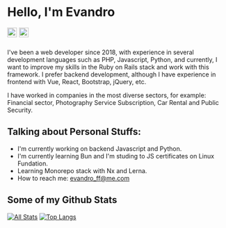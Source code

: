 # Hello, I'm Evandro
<a href="https://www.linkedin.com/in/evandroff/">
  <img align="left" alt="Evandro's LinkdeIN" width="22px" src="https://cdn.jsdelivr.net/npm/simple-icons@v3/icons/linkedin.svg" style="margin-right: 5px;"/>
</a>
<a href="https://www.reddit.com/user/Last_Caregiver4731/">
  <img align="left" alt="Evandro's Reddit" width="22px" src="https://cdn.jsdelivr.net/npm/simple-icons@v3/icons/reddit.svg" />
</a>
<br>
<br>

I've been a web developer since 2018, with experience in several development languages ​​such as PHP, Javascript, Python, and currently, I want to improve my skills in the Ruby on Rails stack and work with this framework. I prefer backend development, although I have experience in frontend with Vue, React, Bootstrap, jQuery, etc.

I have worked in companies in the most diverse sectors, for example: Financial sector, Photography Service Subscription, Car Rental and Public Security.

## Talking about Personal Stuffs:
* I'm currently working on backend Javascript and Python.
* I'm currently learning Bun and I'm studing to JS certificates on Linux Fundation.
* Learning Monorepo stack with Nx and Lerna.
* How to reach me: evandro_ff@me.com

## Some of my Github Stats
[![All Stats](https://github-readme-stats-axpwmfcg3.vercel.app/api?username=eflorscuk&show_icons=true&include_all_commits=true&count_private=true&hide=contribs)](https://github.com/eflorscuk)
[![Top Langs](https://github-readme-stats-axpwmfcg3.vercel.app/api/top-langs/?username=eflorscuk&layout=compact)](https://github.com/eflorscuk)
